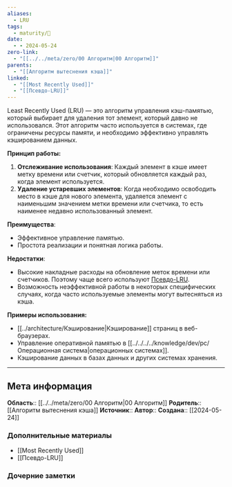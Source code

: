 ```yaml
---
aliases:
  - LRU
tags:
  - maturity/🌱
date:
  - - 2024-05-24
zero-link:
  - "[[../../meta/zero/00 Алгоритм|00 Алгоритм]]"
parents:
  - "[[Алгоритм вытеснения кэша]]"
linked:
  - "[[Most Recently Used]]"
  - "[[Псевдо-LRU]]"
---
```

Least Recently Used (LRU) — это алгоритм управления кэш-памятью, который выбирает для удаления тот элемент, который давно не использовался. Этот алгоритм часто используется в системах, где ограничены ресурсы памяти, и необходимо эффективно управлять кэшированием данных.

**Принцип работы:**
1. **Отслеживание использования**: Каждый элемент в кэше имеет метку времени или счетчик, который обновляется каждый раз, когда элемент используется.
2. **Удаление устаревших элементов**: Когда необходимо освободить место в кэше для нового элемента, удаляется элемент с наименьшим значением метки времени или счетчика, то есть наименее недавно использованный элемент.

**Преимущества**:
- Эффективное управление памятью.
- Простота реализации и понятная логика работы.

**Недостатки**:
- Высокие накладные расходы на обновление меток времени или счетчиков. Поэтому чаще всего используют [Псевдо-LRU](Псевдо-LRU.md).
- Возможность неэффективной работы в некоторых специфических случаях, когда часто используемые элементы могут вытесняться из кэша.

**Примеры использования:**
- [[../architecture/Кэширование|Кэширование]] страниц в веб-браузерах.
- Управление оперативной памятью в [[../../../../knowledge/dev/pc/Операционная система|операционных системах]].
- Кэширование данных в базах данных и других системах хранения.
***
## Мета информация
**Область**:: [[../../meta/zero/00 Алгоритм|00 Алгоритм]]
**Родитель**:: [[Алгоритм вытеснения кэша]]
**Источник**:: 
**Автор**:: 
**Создана**:: [[2024-05-24]]
### Дополнительные материалы
- [[Most Recently Used]]
- [[Псевдо-LRU]]
### Дочерние заметки
<!-- QueryToSerialize: LIST FROM [[]] WHERE contains(Родитель, this.file.link) or contains(parents, this.file.link) -->

